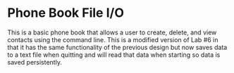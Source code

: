 # Phone Book File I/O
 This is a basic phone book that allows a user to create, delete, and view contacts using the command line. This is a modified version of Lab #6 in that it has the same functionality of the previous design but now saves data to a text file when quitting and will read that data when starting so data is saved persistently.
